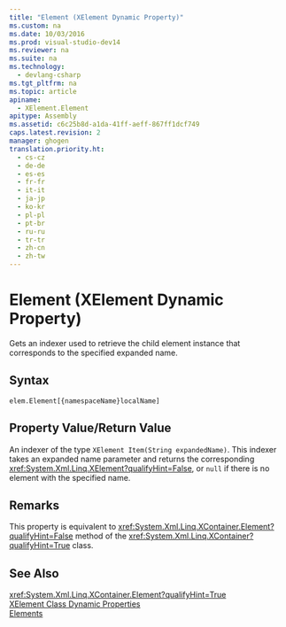 ```yaml
---
title: "Element (XElement Dynamic Property)"
ms.custom: na
ms.date: 10/03/2016
ms.prod: visual-studio-dev14
ms.reviewer: na
ms.suite: na
ms.technology: 
  - devlang-csharp
ms.tgt_pltfrm: na
ms.topic: article
apiname: 
  - XElement.Element
apitype: Assembly
ms.assetid: c6c25b8d-a1da-41ff-aeff-867ff1dcf749
caps.latest.revision: 2
manager: ghogen
translation.priority.ht: 
  - cs-cz
  - de-de
  - es-es
  - fr-fr
  - it-it
  - ja-jp
  - ko-kr
  - pl-pl
  - pt-br
  - ru-ru
  - tr-tr
  - zh-cn
  - zh-tw
---
```

# Element (XElement Dynamic Property)
Gets an indexer used to retrieve the child element instance that corresponds to the specified expanded name.  
  
## Syntax  
  
```  
elem.Element[{namespaceName}localName]  
```  
  
## Property Value/Return Value  
 An indexer of the type `XElement Item(String expandedName)`. This indexer takes an expanded name parameter and returns the corresponding <xref:System.Xml.Linq.XElement?qualifyHint=False>, or `null` if there is no element with the specified name.  
  
## Remarks  
 This property is equivalent to <xref:System.Xml.Linq.XContainer.Element?qualifyHint=False> method of the <xref:System.Xml.Linq.XContainer?qualifyHint=True> class.  
  
## See Also  
 <xref:System.Xml.Linq.XContainer.Element?qualifyHint=True>   
 [XElement Class Dynamic Properties](../VS_IDE/XElement-Class-Dynamic-Properties.md)   
 [Elements](../VS_IDE/Elements--XElement-Dynamic-Property-.md)